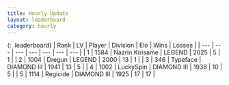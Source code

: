 ```yaml
---
title: Hourly Update
layout: leaderboard
category: hourly
---
```


{: .leaderboard}
| Rank | LV | Player | Division | Elo | Wins | Losses |
| --- | --- | --- | --- | --- | --- | --- |
| <span data-change="0">1</span> | 1584 | <span title="ID: 315148">Nazrin Kirisame</span> | LEGEND | <span data-change="0">2025</span> | <span data-change="0">5</span> | <span data-change="0">1</span> |
| <span data-change="0">2</span> | 1004 | <span title="ID: 337810">Dregun</span> | LEGEND | <span data-change="0">2000</span> | <span data-change="0">13</span> | <span data-change="0">1</span> |
| <span data-change="0">3</span> | 346 | <span title="ID: 628233">Typeface</span> | DIAMOND III | <span data-change="0">1941</span> | <span data-change="0">13</span> | <span data-change="0">5</span> |
| <span data-change="0">4</span> | 1002 | <span title="ID: 498412">LuckySpin</span> | DIAMOND III | <span data-change="0">1938</span> | <span data-change="0">10</span> | <span data-change="0">5</span> |
| <span data-change="0">5</span> | 1114 | <span title="ID: 353063">Regicide</span> | DIAMOND III | <span data-change="0">1925</span> | <span data-change="0">17</span> | <span data-change="0">17</span> |